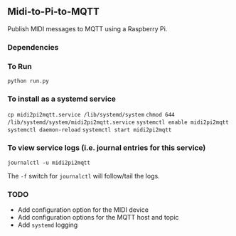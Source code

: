 ## Midi-to-Pi-to-MQTT

Publish MIDI messages to MQTT using a Raspberry Pi.

### Dependencies


### To Run

`python run.py`

### To install as a systemd service

`cp midi2pi2mqtt.service /lib/systemd/system`
`chmod 644 /lib/systemd/system/midi2pi2mqtt.service`
`systemctl enable midi2pi2mqtt`
`systemctl daemon-reload`
`systemctl start midi2pi2mqtt`

### To view service logs (i.e. journal entries for this service)

`journalctl -u midi2pi2mqtt`

The `-f` switch for `journalctl` will follow/tail the logs.

### TODO

* Add configuration option for the MIDI device
* Add configuration options for the MQTT host and topic
* Add `systemd` logging
